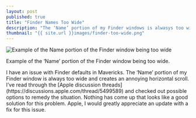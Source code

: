 ```yaml
---
layout: post
published: true
title: "Finder Names Too Wide"
description: "The ‘Name’ portion of my Finder windows is alwasys too wide and creates an annoying horizontal scroll."
thumbnail: "{{ site.url }}images/finder-too-wide.png"
---
```

<img src="{{ site.url }}/images/finder-too-wide.png" alt="Example of the Name portion of the Finder window being too wide" />
<p class="image-caption">Example of the ‘Name’ portion of the Finder window being too wide.</p>
I have an issue with Finder defaults in Mavericks. The ‘Name’ portion of my Finder window is always too wide and creates an annoying horizontal scroll. I’ve read through the [Apple discussion threads](https://discussions.apple.com/thread/5499589) and checked out possible options to remedy the situation. Nothing has come up that looks like a good solution for this problem. Apple, I would greatly appreciate an update with a fix for this issue.
